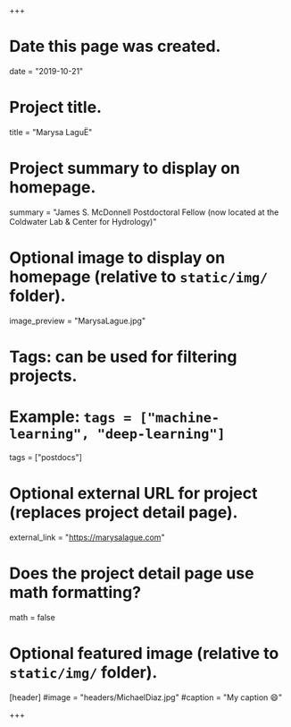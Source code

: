 +++
# Date this page was created.
date = "2019-10-21"

# Project title.
title = "Marysa LaguË"

# Project summary to display on homepage.
summary = "James S. McDonnell Postdoctoral Fellow (now located at the Coldwater Lab & Center for Hydrology)"

# Optional image to display on homepage (relative to `static/img/` folder).
image_preview = "MarysaLague.jpg"

# Tags: can be used for filtering projects.
# Example: `tags = ["machine-learning", "deep-learning"]`
tags = ["postdocs"]

# Optional external URL for project (replaces project detail page).
external_link = "https://marysalague.com"

# Does the project detail page use math formatting?
math = false

# Optional featured image (relative to `static/img/` folder).
[header]
#image = "headers/MichaelDiaz.jpg"
#caption = "My caption :smile:"

+++


